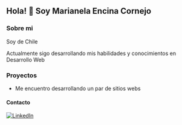 ## Hola! 👋 Soy Marianela Encina Cornejo

### Sobre mi
Soy de Chile

Actualmente sigo desarrollando mis habilidades y conocimientos en Desarrollo Web

### Proyectos
- Me encuentro desarrollando un par de sitios webs


#### Contacto
[![LinkedIn](https://img.shields.io/badge/LinkedIn-%230077B5.svg?logo=linkedin&logoColor=white)](https://linkedin.com/in/marianela-encina-cornejo)

<!--
**maetenco/maetenco** is a ✨ _special_ ✨ repository because its `README.md` (this file) appears on your GitHub profile.

Here are some ideas to get you started:

- 🔭 I’m currently working on ...
- 🌱 I’m currently learning ...
- 👯 I’m looking to collaborate on ...
- 🤔 I’m looking for help with ...
- 💬 Ask me about ...
- 📫 How to reach me: ...
- 😄 Pronouns: ...
- ⚡ Fun fact: ...

Ejemplos markdowns
https://github.com/MiguelAngelMP10
https://github.com/dvchinx
https://github.com/crontreras1
https://github.com/Azure-Samples/azure-search-openai-demo-csharp



-->
